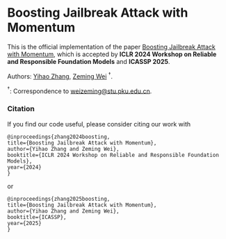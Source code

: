 # Boosting Jailbreak Attack with Momentum
This is the official implementation of the paper [Boosting Jailbreak Attack with Momentum](https://openreview.net/pdf?id=WCar0kfHCF), which is accepted by **ICLR 2024 Workshop on Reliable and Responsible Foundation Models** and **ICASSP 2025**.

Authors: [Yihao Zhang](https://zhang-yihao.github.io), [Zeming Wei](https://weizeming.github.io) ${}^{\dagger}$.

${}^{\dagger}$: Correspondence to <weizeming@stu.pku.edu.cn>.



### Citation

If you find our code useful, please consider citing our work with
```
@inproceedings{zhang2024boosting,
title={Boosting Jailbreak Attack with Momentum},
author={Yihao Zhang and Zeming Wei},
booktitle={ICLR 2024 Workshop on Reliable and Responsible Foundation Models},
year={2024}
}
```
or
```
@inproceedings{zhang2025boosting,
title={Boosting Jailbreak Attack with Momentum},
author={Yihao Zhang and Zeming Wei},
booktitle={ICASSP},
year={2025}
}
```
